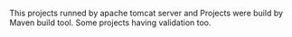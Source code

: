 This projects runned by apache tomcat server and Projects were build by Maven build tool. Some projects having validation too.

